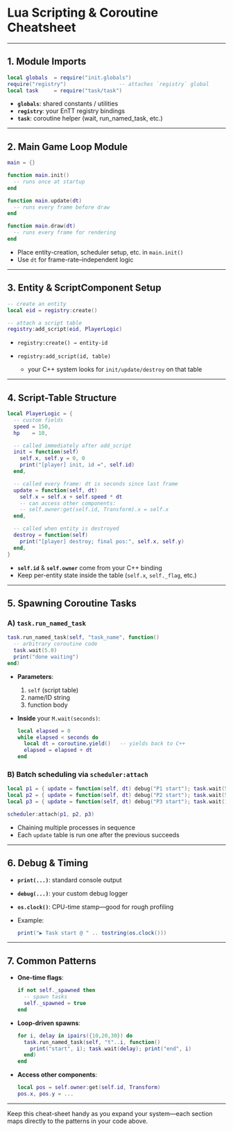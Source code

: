 # Lua Scripting & Coroutine Cheatsheet

---

## 1. Module Imports

```lua
local globals  = require("init.globals")
require("registry")                 -- attaches `registry` global
local task     = require("task/task")
```

* **`globals`**: shared constants / utilities
* **`registry`**: your EnTT registry bindings
* **`task`**: coroutine helper (wait, run\_named\_task, etc.)

---

## 2. Main Game Loop Module

```lua
main = {}

function main.init()
  -- runs once at startup
end

function main.update(dt)
  -- runs every frame before draw
end

function main.draw(dt)
  -- runs every frame for rendering
end
```

* Place entity-creation, scheduler setup, etc. in `main.init()`
* Use `dt` for frame-rate–independent logic

---

## 3. Entity & ScriptComponent Setup

```lua
-- create an entity
local eid = registry:create()

-- attach a script table
registry:add_script(eid, PlayerLogic)
```

* `registry:create() → entity-id`
* `registry:add_script(id, table)`

  * your C++ system looks for `init/update/destroy` on that table

---

## 4. Script-Table Structure

```lua
local PlayerLogic = {
  -- custom fields
  speed = 150,
  hp    = 10,

  -- called immediately after add_script
  init = function(self)
    self.x, self.y = 0, 0
    print("[player] init, id =", self.id)
  end,

  -- called every frame: dt is seconds since last frame
  update = function(self, dt)
    self.x = self.x + self.speed * dt
    -- can access other components:
    -- self.owner:get(self.id, Transform).x = self.x
  end,

  -- called when entity is destroyed
  destroy = function(self)
    print("[player] destroy; final pos:", self.x, self.y)
  end,
}
```

* **`self.id`** & **`self.owner`** come from your C++ binding
* Keep per-entity state inside the table (`self.x`, `self._flag`, etc.)

---

## 5. Spawning Coroutine Tasks

### A) `task.run_named_task`

```lua
task.run_named_task(self, "task_name", function()
  -- arbitrary coroutine code
  task.wait(5.0)
  print("done waiting")
end)
```

* **Parameters**:

  1. `self` (script table)
  2. name/ID string
  3. function body

* **Inside** your `M.wait(seconds)`:

  ```lua
  local elapsed = 0
  while elapsed < seconds do
    local dt = coroutine.yield()   -- yields back to C++
    elapsed = elapsed + dt
  end
  ```

### B) Batch scheduling via `scheduler:attach`

```lua
local p1 = { update = function(self, dt) debug("P1 start"); task.wait(5.0); debug("P1 end") end }
local p2 = { update = function(self, dt) debug("P2 start"); task.wait(5.0); debug("P2 end") end }
local p3 = { update = function(self, dt) debug("P3 start"); task.wait(10.0); debug("P3 end") end }

scheduler:attach(p1, p2, p3)
```

* Chaining multiple processes in sequence
* Each `update` table is run one after the previous succeeds

---

## 6. Debug & Timing

* **`print(...)`**: standard console output
* **`debug(...)`**: your custom debug logger
* **`os.clock()`**: CPU-time stamp—good for rough profiling
* Example:

  ```lua
  print("▶︎ Task start @ " .. tostring(os.clock()))
  ```

---

## 7. Common Patterns

* **One-time flags**:

  ```lua
  if not self._spawned then
    -- spawn tasks
    self._spawned = true
  end
  ```

* **Loop-driven spawns**:

  ```lua
  for i, delay in ipairs({10,20,30}) do
    task.run_named_task(self, "t"..i, function()
      print("start", i); task.wait(delay); print("end", i)
    end)
  end
  ```

* **Access other components**:

  ```lua
  local pos = self.owner:get(self.id, Transform)
  pos.x, pos.y = ...
  ```

---

Keep this cheat-sheet handy as you expand your system—each section maps directly to the patterns in your code above.
